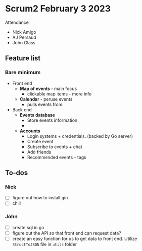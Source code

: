 # Scrum2 February 3 2023

Attendance
- Nick Amigo
- AJ Persaud
- John Glass

## Feature list
### Bare minimum
- Front end
    - **Map of events** - main focus
        - clickable map items - more info
    - **Calendar** - peruse events
        - pulls events from 
- Back end
    - **Events database**
        - Store events information
        - 
    - **Accounts**
        - Login systems + credentials. (backed by Go server)
        - Create event
        - Subscribe to events + chat
        - Add friends
        - Recommended events - tags

## To-dos
### Nick
- [ ] figure out how to install gin
- [ ] chill

### John
- [ ] create sql in go
- [ ] figure out the API so that front end can request data?
- [ ] create an easy function for us to get data to front end. Utilize `StructToJSON` file in `utils` folder